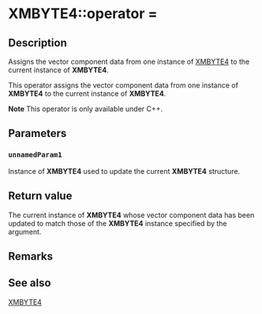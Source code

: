 # XMBYTE4::operator =

## Description

Assigns the vector component data from one instance of [XMBYTE4](https://learn.microsoft.com/windows/desktop/api/directxpackedvector/ns-directxpackedvector-xmbyte4) to the current instance of **XMBYTE4**.

This operator assigns the vector component data from one instance of **XMBYTE4** to the current instance of **XMBYTE4**.

**Note** This operator is only available under C++.

## Parameters

### `unnamedParam1`

Instance of **XMBYTE4** used to update the current **XMBYTE4** structure.

## Return value

The current instance of **XMBYTE4** whose vector component data has been updated to match those of the **XMBYTE4** instance specified by the argument.

## Remarks

## See also

[XMBYTE4](https://learn.microsoft.com/windows/desktop/api/directxpackedvector/ns-directxpackedvector-xmbyte4)
